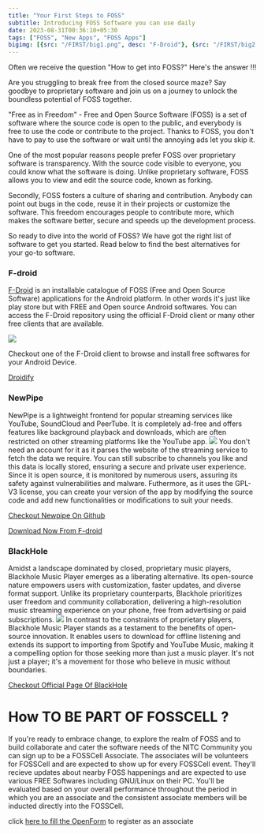 ```yaml
---
title: "Your First Steps to FOSS"
subtitle: Introducing FOSS Software you can use daily 
date: 2023-08-31T00:36:10+05:30
tags: ["FOSS", "New Apps", "FOSS Apps"]
bigimg: [{src: "/FIRST/big1.png", desc: "F-Droid"}, {src: "/FIRST/big2.webp", desc: "Free as in FREEDOM"}]
---
```


Often we receive the question "How to get into FOSS?" Here's the answer !!! 

Are you struggling to break free from the closed source maze? Say goodbye to proprietary software and join us on a journey to unlock the boundless potential of FOSS together. 

"Free as in Freedom" - Free and Open Source Software (FOSS) is a set of software where the source code is open to the public, and everybody is free to use the code or contribute to the project. Thanks to FOSS, you don't have to pay to use the software or wait until the annoying ads let you skip it.

One of the most popular reasons people prefer FOSS over proprietary software is transparency. With the source code visible to everyone, you could know what the software is doing. Unlike proprietary software, FOSS allows you to view and edit the source code, known as forking.

Secondly, FOSS fosters a culture of sharing and contribution. Anybody can point out bugs in the code, reuse it in their projects or customize the software. This freedom encourages people to contribute more, which makes the software better, secure and speeds up the development process. 

So ready to dive into the world of FOSS? We have got the right list of software to get you started. Read below to find the best alternatives for your go-to software.



### F-droid
[F-Droid](https://f-droid.org/en/) is an installable catalogue of FOSS (Free and Open Source Software) applications for the Android platform. In other words it's just like play store but with FREE and Open source Android softwares. You can access the F-Droid repository using the official F-Droid client or many other free clients that are available. 

![](/FIRST/droidify1.png)

Checkout one of the F-Droid client to browse and install free softwares for your Android Device.


[Droidify](https://github.com/Droid-ify/client)


### NewPipe
NewPipe is a lightweight frontend for popular streaming services like YouTube, SoundCloud and PeerTube. It is completely ad-free and offers features like background playback and downloads, which are often restricted on other streaming platforms like the YouTube app. 
![](/FIRST/newpipe.png)
You don't need an account for it as it parses the website of the streaming service to fetch the data we require. You can still subscribe to channels you like and this data is locally stored, ensuring a secure and private user experience. Since it is open source, it is monitored by numerous users, assuring its safety against vulnerabilities and malware. Futhermore, as it uses  the GPL-V3 license, you can create your version of the app by modifying the source code and add new functionalities or modifications to suit your needs.

[Checkout Newpipe On Github](https://github.com/TeamNewPipe/NewPipe)

[Download Now From F-droid](https://f-droid.org/en/packages/org.schabi.newpipe/)

### BlackHole
Amidst a landscape dominated by closed, proprietary music players, Blackhole Music Player emerges as a liberating alternative. Its open-source nature empowers users with customization, faster updates, and diverse format support. Unlike its proprietary counterparts, Blackhole prioritizes user freedom and community collaboration, delivering a high-resolution music streaming experience on your phone, free from advertising or paid subscriptions.
![](/FIRST/blackhole.webp)
In contrast to the constraints of proprietary players, Blackhole Music Player stands as a testament to the benefits of open-source innovation. It enables users to download for offline listening and extends its support to importing from Spotify and YouTube Music, making it a compelling option for those seeking more than just a music player. It's not just a player; it's a movement for those who believe in music without boundaries.

[Checkout Official Page Of BlackHole](https://sangwan5688.github.io/)


# How TO BE PART OF FOSSCELL ?

If you're ready to embrace change, to explore the realm of FOSS and to build collaborate and cater the software needs of the NITC Community you can sign up to be a FOSSCell Associate. The associates will be volunteers for FOSSCell and are expected to show up for every FOSSCell event. They'll recieve updates about nearby FOSS happenings and are expected to use various FREE Softwares including GNU/Linux on their PC.
You'll be evaluated based on your overall performance throughout the period in which you are an associate and the consistent associate members will be inducted directly into the FOSSCell.

click [here to fill the OpenForm](https://opnform.com/forms/fosscell-associate-registration-form-f28vjv) to register as an associate 
